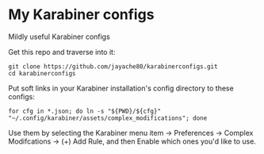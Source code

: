 # My Karabiner configs
Mildly useful Karabiner configs

Get this repo and traverse into it:
```
git clone https://github.com/jayache80/karabinerconfigs.git
cd karabinerconfigs
```

Put soft links in your Karabiner installation's config directory to these configs:
```
for cfg in *.json; do ln -s "${PWD}/${cfg}" "~/.config/karabiner/assets/complex_modifications"; done
```

Use them by selecting the Karabiner menu item -> Preferences -> Complex
Modifcations -> (+) Add Rule, and then Enable which ones you'd like to use.
